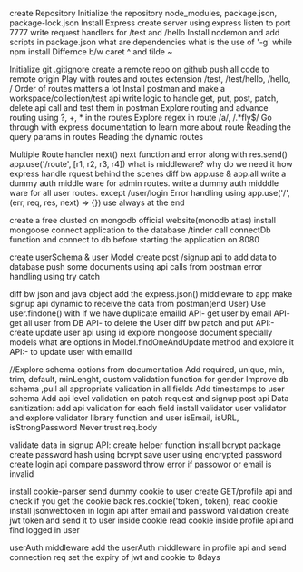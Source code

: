 create Repository
Initialize the repository
node_modules, package.json, package-lock.json
Install Express
create server using express
listen to port 7777
write request handlers for /test and /hello
Install nodemon and add scripts in package.json
what are dependencies
what is the use of '-g' while npm install
Differnce b/w caret ^ and tilde ~

Initialize git
.gitignore
create a remote repo on github
push all code to remote origin
Play with routes and routes extension /test, /test/hello, /hello, /
Order of routes matters a lot
Install postman and make a workspace/collection/test api
write logic to handle get, put, post, patch, delete api call and test them in postman
Explore routing and advance routing using ?, +, * in the routes
Explore regex in route /a/, /.*fly$/
Go through with express documentation to learn more about route
Reading the query params in routes
Reading the dynamic routes

Multiple Route handler
next()
next function and error along with res.send()
app.use('/route', [r1, r2, r3, r4])
what is middleware? why do we need it
how express handle rquest behind the scenes
diff bw app.use & app.all
write a dummy auth middle ware for admin routes.
write a dummy auth midddle ware for all user routes. except /user/login
Error handling using app.use('/', (err, req, res, next) => {}) use always at the end

create a free clusted on mongodb official website(monodb atlas)
install mongoose
connect application to the database <connectionURl>/tinder
call connectDb function and connect to db before starting the application on 8080

create userSchema & user Model
create post /signup api to add data to database
push some documents using api calls from postman
error handling using try catch

diff bw json and java object
add the express.json() middleware to app
make signup api dynamic to receive the data from postman(end User)
Use user.findone() with if we have duplicate emailId 
API- get user by email
API- get all user from DB
API- to delete the User
diff bw patch and put
API:- create update user api using id
explore mongoose document specially models
what are options in Model.findOneAndUpdate method and explore it
API:- to update user with emailId

//Explore schema options from documentation
Add required, unique, min, trim, default, minLenght, custom validation function for gender
Improve db schema ,pull all appropriate validation in all fields
Add timestamps to user schema
Add api level validation on patch request and signup post api
Data sanitization: add api validation for each field
install validator
user validator and explore validator library function and user isEmail, isURL, isStrongPassword
Never trust req.body

validate data in signup API: create helper function
install bcrypt package
create password hash using bcrypt
save user using encrypted password
create login api
compare password throw error if passowor or email is invalid

install cookie-parser
send dummy cookie to user
create GET/profile api and check if you get the cookie back res.cookie('token', token);
read cookie
install jsonwebtoken
in login api after email and password validation create jwt token and send it to user inside cookie
read cookie inside profile api and find logged in user

userAuth middleware
add the userAuth middleware in profile api and send connection req
set the expiry of jwt and cookie to 8days